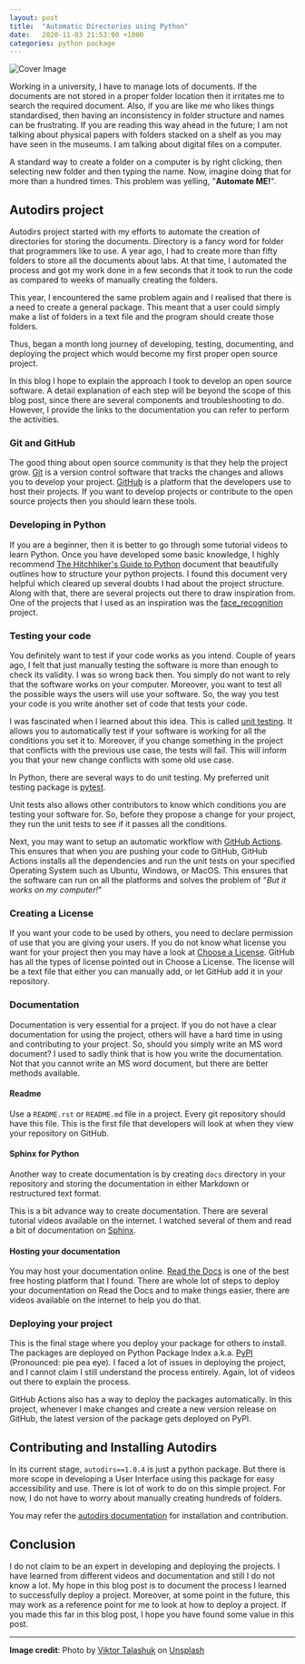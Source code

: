 ```yaml
---
layout: post
title:  "Automatic Directories using Python"
date:   2020-11-03 21:53:00 +1000
categories: python package
---
```


![Cover Image](/blog/assets/2020-11-03-automatic-directories-using-python/cover.jpg)

Working in a university, I have to manage lots of documents.
If the documents are not stored in a proper folder location then it irritates me to search the required document.
Also, if you are like me who likes things standardised, then having an inconsistency in folder structure and names can be frustrating.
If you are reading this way ahead in the future;
I am not talking about physical papers with folders stacked on a shelf as you may have seen in the museums.
I am talking about digital files on a computer.

A standard way to create a folder on a computer is by right clicking, then selecting new folder and then typing the name.
Now, imagine doing that for more than a hundred times.
This problem was yelling, "**Automate ME!**".


## Autodirs project

Autodirs project started with my efforts to automate the creation of directories for storing the documents.
Directory is a fancy word for folder that programmers like to use.
A year ago, I had to create more than fifty folders to store all the documents about labs.
At that time, I automated the process and got my work done in a few seconds that it took to run the code as compared to weeks of manually creating the folders.

This year, I encountered the same problem again and I realised that there is a need to create a general package.
This meant that a user could simply make a list of folders in a text file and the program should create those folders.

Thus, began a month long journey of developing, testing, documenting, and deploying the project which would become my first proper open source project.

In this blog I hope to explain the approach I took to develop an open source software.
A detail explanation of each step will be beyond the scope of this blog post, since there are several components and troubleshooting to do.
However, I provide the links to the documentation you can refer to perform the activities.

### Git and GitHub

The good thing about open source community is that they help the project grow.
[Git](https://git-scm.com/) is a version control software that tracks the changes and allows you to develop your project.
[GitHub](https://github.com/) is a platform that the developers use to host their projects.
If you want to develop projects or contribute to the open source projects then you should learn these tools.

### Developing in Python

If you are a beginner, then it is better to go through some tutorial videos to learn Python.
Once you have developed some basic knowledge, I highly recommend [The Hitchhiker's Guide to Python](https://docs.python-guide.org/writing/structure/) document that beautifully outlines how to structure your python projects.
I found this document very helpful which cleared up several doubts I had about the project structure.
Along with that, there are several projects out there to draw inspiration from.
One of the projects that I used as an inspiration was the [face_recognition](https://github.com/ageitgey/face_recognition) project.

### Testing your code

You definitely want to test if your code works as you intend.
Couple of years ago, I felt that just manually testing the software is more than enough to check its validity.
I was so wrong back then. You simply do not want to rely that the software works on your computer.
Moreover, you want to test all the possible ways the users will use your software.
So, the way you test your code is you write another set of code that tests your code.

I was fascinated when I learned about this idea. This is called [unit testing](https://en.wikipedia.org/wiki/Unit_testing#:~:text=Unit%20tests%20are%20typically%20automated,an%20individual%20function%20or%20procedure.).
It allows you to automatically test if your software is working for all the conditions you set it to.
Moreover, if you change something in the project that conflicts with the previous use case, the tests will fail.
This will inform you that your new change conflicts with some old use case.

In Python, there are several ways to do unit testing. My preferred unit testing package is [pytest](https://docs.pytest.org/en/stable/).

Unit tests also allows other contributors to know which conditions you are testing your software for.
So, before they propose a change for your project, they run the unit tests to see if it passes all the conditions.

Next, you may want to setup an automatic workflow with [GitHub Actions](https://docs.github.com/en/free-pro-team@latest/actions).
This ensures that when you are pushing your code to GitHub,
GitHub Actions installs all the dependencies and run the unit tests on your specified Operating System such as Ubuntu, Windows, or MacOS.
This ensures that the software can run on all the platforms and solves the problem of "*But it works on my computer!*"

### Creating a License

If you want your code to be used by others, you need to declare permission of use that you are giving your users.
If you do not know what license you want for your project then you may have a look at [Choose a License](https://choosealicense.com/).
GitHub has all the types of license pointed out in Choose a License.
The license will be a text file that either you can manually add, or let GitHub add it in your repository.

### Documentation

Documentation is very essential for a project.
If you do not have a clear documentation for using the project, others will have a hard time in using and contributing to your project.
So, should you simply write an MS word document? I used to sadly think that is how you write the documentation.
Not that you cannot write an MS word document, but there are better methods available.

#### Readme

Use a `README.rst` or `README.md` file in a project.
Every git repository should have this file.
This is the first file that developers will look at when they view your repository on GitHub.

#### Sphinx for Python

Another way to create documentation is by creating `docs` directory in your repository
and storing the documentation in either Markdown or restructured text format.

This is a bit advance way to create documentation.
There are several tutorial videos available on the internet.
I watched several of them and read a bit of documentation on [Sphinx](https://www.sphinx-doc.org/en/master/).

#### Hosting your documentation

You may host your documentation online.
[Read the Docs](https://readthedocs.org/) is one of the best free hosting platform that I found.
There are whole lot of steps to deploy your documentation on Read the Docs
and to make things easier, there are videos available on the internet to help you do that.

### Deploying your project

This is the final stage where you deploy your package for others to install.
The packages are deployed on Python Package Index a.k.a. [PyPI](https://pypi.org/) (Pronounced: pie pea eye).
I faced a lot of issues in deploying the project, and I cannot claim I still understand the process entirely.
Again, lot of videos out there to explain the process.

GitHub Actions also has a way to deploy the packages automatically.
In this project, whenever I make changes and create a new version release on GitHub,
the latest version of the package gets deployed on PyPI.

## Contributing and Installing Autodirs

In its current stage, `autodirs==1.0.4` is just a python package.
But there is more scope in developing a User Interface using this package for easy accessibility and use.
There is lot of work to do on this simple project.
For now, I do not have to worry about manually creating hundreds of folders.

You may refer the [autodirs documentation](https://autodirs.readthedocs.io/en/latest/?badge=latest) for installation and contribution.


## Conclusion

I do not claim to be an expert in developing and deploying the projects.
I have learned from different videos and documentation and still I do not know a lot.
My hope in this blog post is to document the process I learned to successfully deploy a project.
Moreover, at some point in the future, this may work as a reference point for me to look at how to deploy a project.
If you made this far in this blog post, I hope you have found some value in this post.

---

**Image credit**:
<span>Photo by <a href="https://unsplash.com/@viktortalashuk?utm_source=unsplash&amp;utm_medium=referral&amp;utm_content=creditCopyText">Viktor Talashuk</a> on <a href="https://unsplash.com/s/photos/folders?utm_source=unsplash&amp;utm_medium=referral&amp;utm_content=creditCopyText">Unsplash</a></span>

